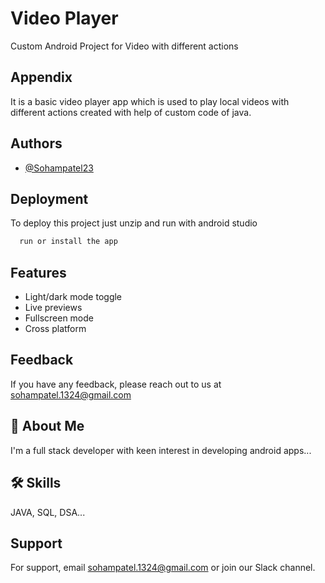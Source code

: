 
# Video Player

Custom Android Project for Video with different actions


## Appendix

It is a basic video player app which is used to play local videos with different actions created with help of custom code of java.


## Authors

- [@Sohampatel23](https://github.com/Sohampatel23)


## Deployment

To deploy this project just unzip and run with android studio

```bash
  run or install the app
```


## Features

- Light/dark mode toggle
- Live previews
- Fullscreen mode
- Cross platform


## Feedback

If you have any feedback, please reach out to us at sohampatel.1324@gmail.com


## 🚀 About Me
I'm a full stack developer with keen interest in developing android apps...


## 🛠 Skills
JAVA, SQL, DSA...


## Support

For support, email sohampatel.1324@gmail.com or join our Slack channel.


